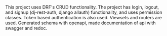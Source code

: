 This project uses DRF's CRUD functionality. The project has login, logout, and signup (dj-rest-auth, django allauth) functionality, and uses permission classes. Token based authentication is also used. Viewsets and routers are used. Generated schema with openapi, made documentation of api with swagger and redoc.
